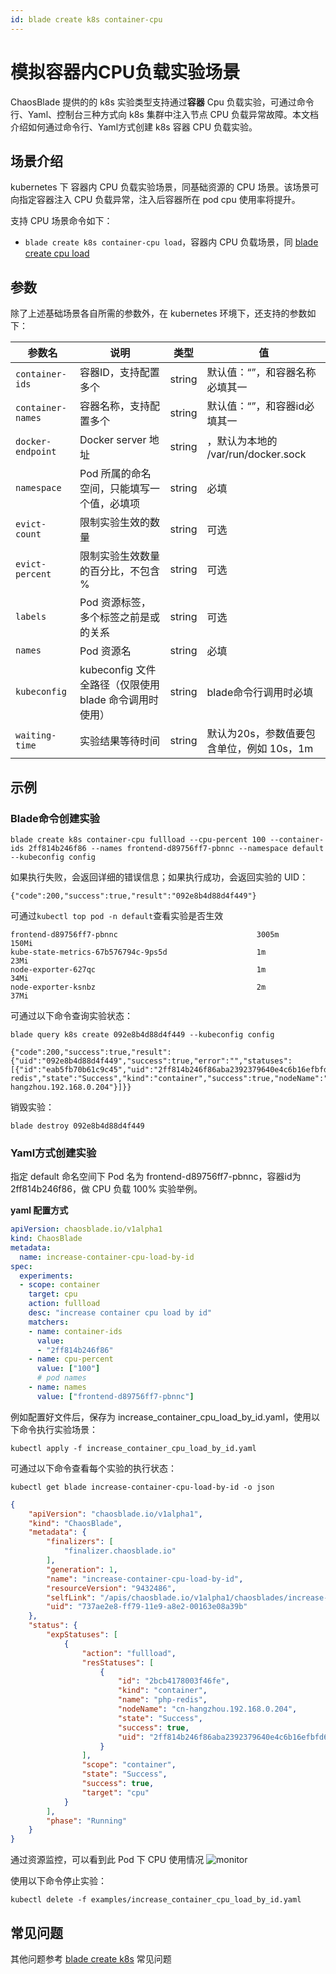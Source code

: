```yaml
---
id: blade create k8s container-cpu
---
```


# 模拟容器内CPU负载实验场景

ChaosBlade 提供的的 k8s 实验类型支持通过**容器** Cpu 负载实验，可通过命令行、Yaml、控制台三种方式向 k8s 集群中注入节点 CPU 负载异常故障。本文档介绍如何通过命令行、Yaml方式创建 k8s 容器 CPU 负载实验。

## 场景介绍
kubernetes 下 容器内 CPU 负载实验场景，同基础资源的 CPU 场景。该场景可向指定容器注入 CPU 负载异常，注入后容器所在 pod cpu 使用率将提升。

支持 CPU 场景命令如下：
* `blade create k8s container-cpu load`，容器内 CPU 负载场景，同 [blade create cpu load](https://chaosblade.io/docs/experiment-types/host/blade_create_cpu_load)


## 参数
除了上述基础场景各自所需的参数外，在 kubernetes 环境下，还支持的参数如下：

|  参数名 |  说明 | 类型 | 值 |
|  ----  | ---- | ---- | ---- |
| `container-ids` | 容器ID，支持配置多个 | string | 默认值：“”，和容器名称必填其一 |
| `container-names` | 容器名称，支持配置多个 | string | 默认值：“”，和容器id必填其一  |
| `docker-endpoint` | Docker server 地址  | string | ，默认为本地的 /var/run/docker.sock |
| `namespace` | Pod 所属的命名空间，只能填写一个值，必填项 | string | 必填 |
| `evict-count` | 限制实验生效的数量 | string | 可选 |
| `evict-percent` | 限制实验生效数量的百分比，不包含 % | string | 可选 |
| `labels` | Pod 资源标签，多个标签之前是或的关系 | string | 可选 |
| `names` | Pod 资源名 | string | 必填 |
| `kubeconfig` | kubeconfig 文件全路径（仅限使用 blade 命令调用时使用） | string | blade命令行调用时必填 |
| `waiting-time` | 实验结果等待时间 | string | 默认为20s，参数值要包含单位，例如 10s，1m |

## 示例

### Blade命令创建实验

```shell
blade create k8s container-cpu fullload --cpu-percent 100 --container-ids 2ff814b246f86 --names frontend-d89756ff7-pbnnc --namespace default --kubeconfig config 
```

如果执行失败，会返回详细的错误信息；如果执行成功，会返回实验的 UID：
```
{"code":200,"success":true,"result":"092e8b4d88d4f449"}
```

可通过`kubectl top pod -n default`查看实验是否生效
```
frontend-d89756ff7-pbnnc                               3005m        150Mi
kube-state-metrics-67b576794c-9ps5d                    1m           23Mi
node-exporter-627qc                                    1m           34Mi
node-exporter-ksnbz                                    2m           37Mi
```

可通过以下命令查询实验状态：
```
blade query k8s create 092e8b4d88d4f449 --kubeconfig config

{"code":200,"success":true,"result":{"uid":"092e8b4d88d4f449","success":true,"error":"","statuses":[{"id":"eab5fb70b61c9c45","uid":"2ff814b246f86aba2392379640e4c6b16efbfd61846fc419a24f8d8ccf0f86f0","name":"php-redis","state":"Success","kind":"container","success":true,"nodeName":"cn-hangzhou.192.168.0.204"}]}}
```

销毁实验：
```
blade destroy 092e8b4d88d4f449
```

### Yaml方式创建实验

指定 default 命名空间下 Pod 名为 frontend-d89756ff7-pbnnc，容器id为 2ff814b246f86，做 CPU 负载 100% 实验举例。

**yaml 配置方式** 
```yaml
apiVersion: chaosblade.io/v1alpha1
kind: ChaosBlade
metadata:
  name: increase-container-cpu-load-by-id
spec:
  experiments:
  - scope: container
    target: cpu
    action: fullload
    desc: "increase container cpu load by id"
    matchers:
    - name: container-ids
      value:
      - "2ff814b246f86"
    - name: cpu-percent
      value: ["100"]
      # pod names
    - name: names
      value: ["frontend-d89756ff7-pbnnc"]
```
例如配置好文件后，保存为 increase_container_cpu_load_by_id.yaml，使用以下命令执行实验场景：
```
kubectl apply -f increase_container_cpu_load_by_id.yaml
```
可通过以下命令查看每个实验的执行状态：
```
kubectl get blade increase-container-cpu-load-by-id -o json
``` 
```json
{
    "apiVersion": "chaosblade.io/v1alpha1",
    "kind": "ChaosBlade",
    "metadata": {
        "finalizers": [
            "finalizer.chaosblade.io"
        ],
        "generation": 1,
        "name": "increase-container-cpu-load-by-id",
        "resourceVersion": "9432486",
        "selfLink": "/apis/chaosblade.io/v1alpha1/chaosblades/increase-container-cpu-load-by-id",
        "uid": "737ae2e8-ff79-11e9-a8e2-00163e08a39b"
    },
    "status": {
        "expStatuses": [
            {
                "action": "fullload",
                "resStatuses": [
                    {
                        "id": "2bcb4178003f46fe",
                        "kind": "container",
                        "name": "php-redis",
                        "nodeName": "cn-hangzhou.192.168.0.204",
                        "state": "Success",
                        "success": true,
                        "uid": "2ff814b246f86aba2392379640e4c6b16efbfd61846fc419a24f8d8ccf0f86f0"
                    }
                ],
                "scope": "container",
                "state": "Success",
                "success": true,
                "target": "cpu"
            }
        ],
        "phase": "Running"
    }
}
 ```
 
 通过资源监控，可以看到此 Pod 下 CPU 使用情况
 ![monitor](https://user-images.githubusercontent.com/3992234/68177462-5cac1d80-ffc3-11e9-8c8f-4854f3eb4315.png)

使用以下命令停止实验：
```
kubectl delete -f examples/increase_container_cpu_load_by_id.yaml 
```

## 常见问题
其他问题参考 [blade create k8s](https://chaosblade.io/docs/experiment-types/k8s/blade_create%_k8s) 常见问题